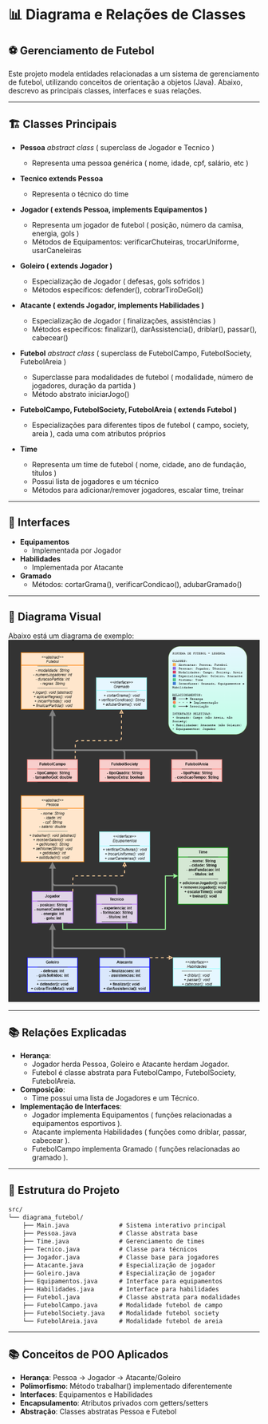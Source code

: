 #  📊 Diagrama e Relações de Classes 
## ⚽ Gerenciamento de Futebol

Este projeto modela entidades relacionadas a um sistema de gerenciamento de futebol, utilizando conceitos de orientação a objetos (Java). Abaixo, descrevo as principais classes, interfaces e suas relações.
 ***
##  🏗️ Classes Principais

- **Pessoa**  *abstract class* ( superclass de Jogador e Tecnico )
  - Representa uma pessoa genérica ( nome, idade, cpf, salário, etc )
 
- **Tecnico extends Pessoa**
  - Representa o técnico do time
  
- **Jogador ( extends Pessoa, implements Equipamentos )**
  - Representa um jogador de futebol ( posição, número da camisa, energia, gols )
  - Métodos de Equipamentos: verificarChuteiras, trocarUniforme, usarCaneleiras
   
- **Goleiro ( extends Jogador )**
  - Especialização de Jogador ( defesas, gols sofridos )
  - Métodos específicos: defender(), cobrarTiroDeGol()
   
- **Atacante ( extends Jogador, implements Habilidades )**
  - Especialização de Jogador ( finalizações, assistências )
  - Métodos específicos: finalizar(), darAssistencia(), driblar(), passar(), cabecear()
  
- **Futebol**  *abstract class*  ( superclass de FutebolCampo, FutebolSociety, FutebolAreia )
  - Superclasse para modalidades de futebol ( modalidade, número de jogadores, duração da partida )
  - Método abstrato iniciarJogo()
  
- **FutebolCampo, FutebolSociety, FutebolAreia ( extends Futebol )**
  - Especializações para diferentes tipos de futebol ( campo, society, areia ), cada uma com atributos próprios
    
- **Time**
  - Representa um time de futebol ( nome, cidade, ano de fundação, títulos )
  - Possui lista de jogadores e um técnico
  - Métodos para adicionar/remover jogadores, escalar time, treinar

 ***
## 🎯 Interfaces

- **Equipamentos**
  - Implementada por Jogador
- **Habilidades**
  - Implementada por Atacante
- **Gramado**
  - Métodos: cortarGrama(), verificarCondicao(), adubarGramado()
 ***
## 📱 Diagrama Visual

Abaixo está um diagrama de exemplo:
![Diagrama do Gerenciamento de Futebol](dia.png)

 ***
## 📚 Relações Explicadas

- **Herança**:
  - Jogador herda Pessoa, Goleiro e Atacante herdam Jogador.
  - Futebol é classe abstrata para FutebolCampo, FutebolSociety, FutebolAreia.
- **Composição**:
  - Time possui uma lista de Jogadores e um Técnico.
- **Implementação de Interfaces**:
  - Jogador implementa Equipamentos ( funções relacionadas a equipamentos esportivos ).
  - Atacante implementa Habilidades ( funções como driblar, passar, cabecear ).
  - FutebolCampo implementa Gramado ( funções relacionadas ao gramado ).

 ***
## 📁 Estrutura do Projeto

```
src/
└── diagrama_futebol/
    ├── Main.java              # Sistema interativo principal
    ├── Pessoa.java            # Classe abstrata base
    ├── Time.java              # Gerenciamento de times
    ├── Tecnico.java           # Classe para técnicos
    ├── Jogador.java           # Classe base para jogadores
    ├── Atacante.java          # Especialização de jogador
    ├── Goleiro.java           # Especialização de jogador
    ├── Equipamentos.java      # Interface para equipamentos
    ├── Habilidades.java       # Interface para habilidades
    ├── Futebol.java           # Classe abstrata para modalidades
    ├── FutebolCampo.java      # Modalidade futebol de campo
    ├── FutebolSociety.java    # Modalidade futebol society
    └── FutebolAreia.java      # Modalidade futebol de areia
```
 ***
## 📚 Conceitos de POO Aplicados

- **Herança**: Pessoa → Jogador → Atacante/Goleiro
- **Polimorfismo**: Método trabalhar() implementado diferentemente
- **Interfaces**: Equipamentos e Habilidades
- **Encapsulamento**: Atributos privados com getters/setters
- **Abstração**: Classes abstratas Pessoa e Futebol
